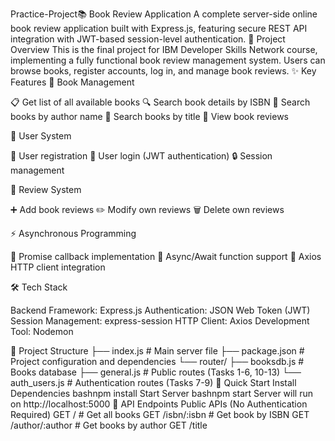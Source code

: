 Practice-Project📚 Book Review Application
A complete server-side online book review application built with Express.js, featuring secure REST API integration with JWT-based session-level authentication.
🎯 Project Overview
This is the final project for IBM Developer Skills Network course, implementing a fully functional book review management system. Users can browse books, register accounts, log in, and manage book reviews.
✨ Key Features
📖 Book Management

📋 Get list of all available books
🔍 Search book details by ISBN
👤 Search books by author name
📑 Search books by title
💬 View book reviews

👥 User System

📝 User registration
🔐 User login (JWT authentication)
🔒 Session management

💭 Review System

➕ Add book reviews
✏️ Modify own reviews
🗑️ Delete own reviews

⚡ Asynchronous Programming

🔄 Promise callback implementation
🚀 Async/Await function support
📡 Axios HTTP client integration

🛠️ Tech Stack

Backend Framework: Express.js
Authentication: JSON Web Token (JWT)
Session Management: express-session
HTTP Client: Axios
Development Tool: Nodemon

📁 Project Structure
├── index.js                 # Main server file
├── package.json             # Project configuration and dependencies
└── router/
    ├── booksdb.js          # Books database
    ├── general.js          # Public routes (Tasks 1-6, 10-13)
    └── auth_users.js       # Authentication routes (Tasks 7-9)
🚀 Quick Start
Install Dependencies
bashnpm install
Start Server
bashnpm start
Server will run on http://localhost:5000
📡 API Endpoints
Public APIs (No Authentication Required)
GET  /                          # Get all books
GET  /isbn/:isbn               # Get book by ISBN
GET  /author/:author           # Get books by author
GET  /title
